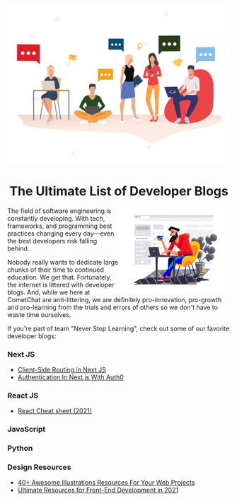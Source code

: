 <img src="https://github.com/Subhampreet/DEV-Blogs/blob/main/public/diversity.png" />

<h1 align="center">The Ultimate List of Developer Blogs</h1>

<img src="https://github.com/Subhampreet/DEV-Blogs/blob/main/public/illustration_design_in_progress_tubik.png" width="50%" align="right" />

The field of software engineering is constantly developing. With tech, frameworks, and programming best practices changing every day—even the best developers risk falling behind. 

Nobody really wants to dedicate large chunks of their time to continued education. We get that. Fortunately, the internet is littered with developer blogs. And, while we here at CometChat are anti-littering, we are definitely pro-innovation, pro-growth and pro-learning from the trials and errors of others so we don't have to waste time ourselves.

If you're part of team "Never Stop Learning", check out some of our favorite developer blogs:


### Next JS 
- [Client-Side Routing in Next JS](https://www.smashingmagazine.com/2021/06/client-side-routing-next-js/)
- [Authentication In Next.js With Auth0](https://www.smashingmagazine.com/2021/05/implement-authentication-nextjs-auth0/)

### React JS
- [React Cheat sheet (2021)](https://dev.to/ericchapman/react-cheat-sheet-updated-may-2021-1mcd)

### JavaScript

### Python


### Design Resources
- [40+ Awesome Illustrations Resources For Your Web Projects](https://dev.to/kiranrajvjd/40-awesome-illustrations-resources-for-your-web-projects-2fea)
- [Ultimate Resources for Front-End Development in 2021 ](https://dev.to/rahxuls/free-ultimate-resources-for-front-end-development-in-2021-giveaway-3838)




